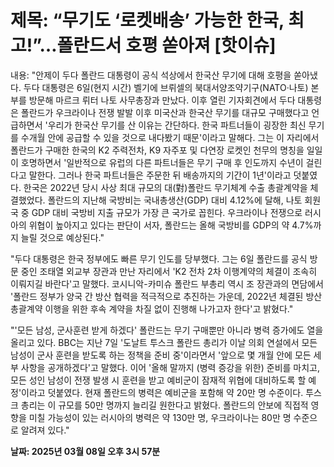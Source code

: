 # **제목: “무기도 ‘로켓배송’ 가능한 한국, 최고!”…폴란드서 호평 쏟아져 [핫이슈]**

  내용: "안제이 두다 폴란드 대통령이 공식 석상에서 한국산 무기에 대해 호평을 쏟아냈다. 두다 대통령은 6일(현지 시간) 벨기에 브뤼셀의 북대서양조약기구(NATO·나토) 본부를 방문해 마르크 뤼터 나토 사무총장과 만났다. 이후 열린 기자회견에서 두다 대통령은 폴란드가 우크라이나 전쟁 발발 이후 미국산과 한국산 무기를 대규모 구매했다고 언급하면서 '우리가 한국산 무기를 산 이유는 간단하다. 한국 파트너들이 굉장한 최신 무기를 수개월 안에 공급할 수 있을 것으로 내다봤기 때문'이라고 말해다. 그는 이 자리에서 폴란드가 구매한 한국의 K2 주력전차, K9 자주포 및 다연장 로켓인 천무의 명칭을 일일이 호명하면서 '일반적으로 유럽의 다른 파트너들은 무기 구매 후 인도까지 수년이 걸린다고 말한다. 그러나 한국 파트너들은 주문한 뒤 배송까지의 기간이 1년'이라고 덧붙였다. 한국은 2022년 당시 사상 최대 규모의 대(對)폴란드 무기체계 수출 총괄계약을 체결했었다. 폴란드의 지난해 국방비는 국내총생산(GDP) 대비 4.12%에 달해, 나토 회원국 중 GDP 대비 국방비 지출 규모가 가장 큰 국가로 꼽힌다. 우크라이나 전쟁으로 러시아의 위협이 높아지고 있다는 판단이 서자, 폴란드는 올해 국방비를 GDP의 약 4.7%까지 늘릴 것으로 예상된다."  

"두다 대통령은 한국 정부에도 빠른 무기 인도를 당부했다. 그는 6일 폴란드를 공식 방문 중인 조태열 외교부 장관과 만난 자리에서 'K2 전차 2차 이행계약의 체결이 조속히 이뤄지길 바란다'고 말했다. 코시니악-카미슈 폴란드 부총리 역시 조 장관과의 면담에서 '폴란드 정부가 양국 간 방산 협력을 적극적으로 추진하는 가운데, 2022년 체결된 방산 총괄계약 이행을 위한 후속 계약을 차질 없이 진행해 나가고자 한다'고 밝혔다."  

"'모든 남성, 군사훈련 받게 하겠다' 폴란드는 무기 구매뿐만 아니라 병력 증가에도 열을 올리고 있다. BBC는 지난 7일 '도날트 투스크 폴란드 총리가 이날 의회 연설에서 모든 남성이 군사 훈련을 받도록 하는 정책을 준비 중'이라면서 '앞으로 몇 개월 안에 모든 세부 사항을 공개하겠다'고 말했다. 이어 '올해 말까지 (병력 증강을 위한) 준비를 마치고, 모든 성인 남성이 전쟁 발생 시 훈련을 받고 예비군이 잠재적 위협에 대비하도록 할 예정'이라고 덧붙였다. 현재 폴란드의 병력은 예비군을 포함해 약 20만 명 수준이다. 투스크 총리는 이 규모를 50만 명까지 늘리길 원한다고 밝혔다. 폴란드의 안보에 직접적 영향을 미칠 가능성이 있는 러시아의 병력은 약 130만 명, 우크라이나는 80만 명 수준으로 알려져 있다."

  **날짜: 2025년 03월 08일 오후 3시 57분**